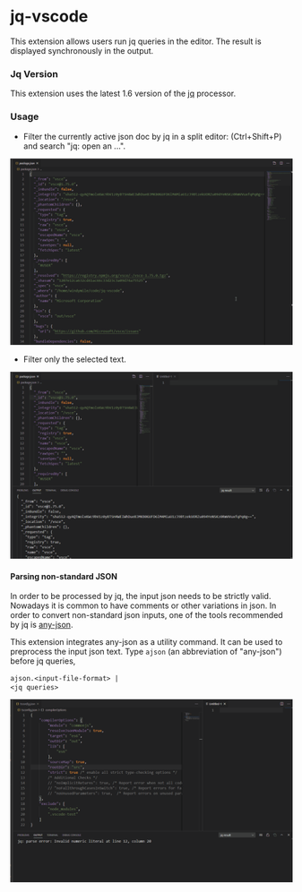 # jq-vscode
This extension allows users run jq queries in the editor. The result is displayed synchronously in the output.

### Jq Version
This extension uses the latest 1.6 version of the [jq](https://stedolan.github.io/jq/) processor.

### Usage
- Filter the currently active json doc by jq in a split editor: (Ctrl+Shift+P) and search "jq: open an ...".

![filter json](https://raw.githubusercontent.com/petli-full/jq-vscode/master/images/filter_json.gif)

- Filter only the selected text.

![filter selected text](https://raw.githubusercontent.com/petli-full/jq-vscode/master/images/filter_selected.gif)

#### Parsing non-standard JSON
In order to be processed by jq, the input json needs to be strictly valid. Nowadays it is common to have comments or other variations in json. In order to convert non-standard json inputs, one of the tools recommended by jq is [any-json](https://github.com/any-json/any-json).

This extension integrates any-json as a utility command. It can be used to preprocess the input json text. Type `ajson` (an abbreviation of "any-json") before jq queries,
```
ajson.<input-file-format> |
<jq queries>
```
![any-json](https://raw.githubusercontent.com/petli-full/jq-vscode/master/images/any_json.gif)